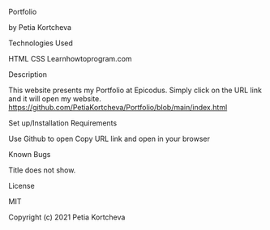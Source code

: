Portfolio

by Petia Kortcheva

Technologies Used

HTML
CSS
Learnhowtoprogram.com

Description

This website presents my Portfolio at Epicodus. Simply click on the URL link and it will open my website.
https://github.com/PetiaKortcheva/Portfolio/blob/main/index.html

Set up/Installation Requirements

Use Github to open
Copy URL link and open in your browser

Known Bugs

Title does not show.

License

MIT

Copyright (c) 2021 Petia Kortcheva